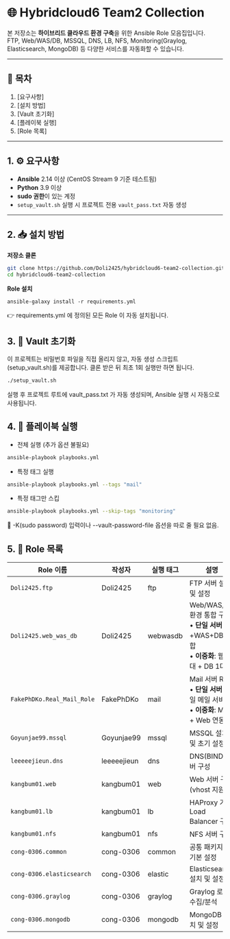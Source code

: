 # 🌐 Hybridcloud6 Team2 Collection

본 저장소는 **하이브리드 클라우드 환경 구축**을 위한 Ansible Role 모음집입니다.  
FTP, Web/WAS/DB, MSSQL, DNS, LB, NFS, Monitoring(Graylog, Elasticsearch, MongoDB) 등 다양한 서비스를 자동화할 수 있습니다.

---

## 📑 목차

1. [요구사항]
2. [설치 방법]
3. [Vault 초기화]
4. [플레이북 실행]
5. [Role 목록]

---

## 1. ⚙ 요구사항

* **Ansible** 2.14 이상 (CentOS Stream 9 기준 테스트됨)
* **Python** 3.9 이상
* **sudo 권한**이 있는 계정
* `setup_vault.sh` 실행 시 프로젝트 전용 `vault_pass.txt` 자동 생성

---

## 2. 📥 설치 방법

**저장소 클론**

   ```bash
   git clone https://github.com/Doli2425/hybridcloud6-team2-collection.git
   cd hybridcloud6-team2-collection
   ```
**Role 설치**
   ```bahs
   ansible-galaxy install -r requirements.yml
   ```
👉 requirements.yml 에 정의된 모든 Role 이 자동 설치됩니다.

## 3. 🔑 Vault 초기화
   이 프로젝트는 비밀번호 파일을 직접 올리지 않고, 자동 생성 스크립트(setup_vault.sh)를 제공합니다.
   클론 받은 뒤 최초 1회 실행만 하면 됩니다.
   ```bash
   ./setup_vault.sh
   ```
실행 후 프로젝트 루트에 vault_pass.txt 가 자동 생성되며, Ansible 실행 시 자동으로 사용됩니다.

## 4. 🚀 플레이북 실행

* 전체 실행 (추가 옵션 불필요)
```bash
ansible-playbook playbooks.yml
```

* 특정 태그 실행
```bash
ansible-playbook playbooks.yml --tags "mail"
```

* 특정 태그만 스킵
```bash
ansible-playbook playbooks.yml --skip-tags "monitoring"
```
📌 -K(sudo password) 입력이나 --vault-password-file 옵션을 따로 줄 필요 없음.

## 5. 📂 Role 목록

| Role 이름                   | 작성자                        | 실행 태그  | 설명                                                                 |
|-----------------------------|-------------------------------|------------|----------------------------------------------------------------------|
| `Doli2425.ftp`              | Doli2425                      | ftp        | FTP 서버 설치 및 설정                                                |
| `Doli2425.web_was_db`       | Doli2425                      | webwasdb   | Web/WAS/DB 환경 통합 구축<br>• **단일 서버**: 웹+WAS+DB 통합<br>• **이중화**: 웹 2대 + DB 1대 |
| `FakePhDKo.Real_Mail_Role`  | FakePhDKo                     | mail       | Mail 서버 Role<br>• **단일 서버**: 단일 메일 서비스<br>• **이중화**: Mail + Web 연동 |
| `Goyunjae99.mssql`          | Goyunjae99                    | mssql      | MSSQL 설치 및 초기 설정                                              |
| `leeeeejieun.dns`           | leeeeejieun                   | dns        | DNS(BIND) 서버 구성                                                  |
| `kangbum01.web`             | kangbum01                     | web        | Web 서버 구성 (vhost 지원)                                           |
| `kangbum01.lb`              | kangbum01                     | lb         | HAProxy 기반 Load Balancer 구성                                      |
| `kangbum01.nfs`             | kangbum01                     | nfs        | NFS 서버 구성                                                        |
| `cong-0306.common`          | cong-0306                     | common     | 공통 패키지 및 기본 설정                                             |
| `cong-0306.elasticsearch`   | cong-0306                     | elastic    | Elasticsearch 설치 및 설정                                           |
| `cong-0306.graylog`         | cong-0306                     | graylog    | Graylog 로그 수집/분석                                               |
| `cong-0306.mongodb`         | cong-0306                     | mongodb    | MongoDB 설치 및 설정                                                 |
